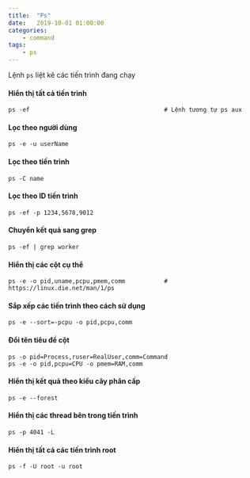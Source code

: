 ```yaml
---
title:	"Ps"
date:	2019-10-01 01:00:00
categories:
    - command
tags:
    - ps
---
```


Lệnh `ps` liệt kê các tiến trình đang chạy

#### Hiển thị tất cả tiến trình
~~~
ps -ef                                      # Lệnh tương tự ps aux 
~~~

#### Lọc theo người dùng
~~~
ps -e -u userName
~~~

#### Lọc theo tiến trình
~~~
ps -C name 
~~~

#### Lọc theo ID tiến trình
~~~
ps -ef -p 1234,5678,9012
~~~

#### Chuyển kết quả sang grep
~~~
ps -ef | grep worker
~~~

#### Hiển thị các cột cụ thể
~~~
ps -e -o pid,uname,pcpu,pmem,comm           # https://linux.die.net/man/1/ps
~~~

#### Sắp xếp các tiến trình theo cách sử dụng
~~~
ps -e --sort=-pcpu -o pid,pcpu,comm
~~~

#### Đổi tên tiêu đề cột
~~~
ps -o pid=Process,ruser=RealUser,comm=Command
ps -e -o pid,pcpu=CPU -o pmem=RAM,comm
~~~

#### Hiển thị kết quả theo kiểu cây phân cấp
~~~
ps -e --forest
~~~

#### Hiển thị các thread bên trong tiến trình
~~~
ps -p 4041 -L
~~~

#### Hiển thị tất cả các tiến trình root
~~~
ps -f -U root -u root
~~~